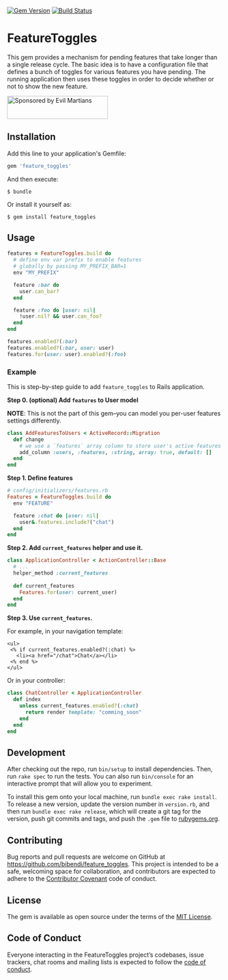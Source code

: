 [![Gem Version](https://badge.fury.io/rb/feature_toggles.svg)](https://badge.fury.io/rb/feature_toggles)
[![Build Status](https://travis-ci.org/bibendi/feature_toggles.svg?branch=master)](https://travis-ci.org/bibendi/feature_toggles)

# FeatureToggles

This gem provides a mechanism for pending features that take longer than a single release cycle. The basic idea is to have a configuration file that defines a bunch of toggles for various features you have pending. The running application then uses these toggles in order to decide whether or not to show the new feature.

<a href="https://evilmartians.com/?utm_source=feature_toggles">
<img src="https://evilmartians.com/badges/sponsored-by-evil-martians.svg" alt="Sponsored by Evil Martians" width="236" height="54"></a>

## Installation

Add this line to your application's Gemfile:

```ruby
gem 'feature_toggles'
```

And then execute:

    $ bundle

Or install it yourself as:

    $ gem install feature_toggles

## Usage

```ruby
features = FeatureToggles.build do
  # define env var prefix to enable features
  # globally by passing MY_PREFIX_BAR=1
  env "MY_PREFIX"

  feature :bar do
    user.can_bar?
  end

  feature :foo do |user: nil|
    !user.nil? && user.can_foo?
  end
end

features.enabled?(:bar)
features.enabled?(:bar, user: user)
features.for(user: user).enabled?(:foo)
```

### Example

This is step-by-step guide to add `feature_toggles` to Rails application.

**Step 0. (optional) Add `features` to User model**

**NOTE**: This is not the part of this gem–you can model you per-user features settings differently.

```ruby
class AddFeaturesToUsers < ActiveRecord::Migration
  def change
    # we use a `features` array column to store user's active features
    add_column :users, :features, :string, array: true, default: []
  end
end
```

**Step 1. Define features**

```ruby
# config/initializers/features.rb
Features = FeatureToggles.build do
  env "FEATURE"

  feature :chat do |user: nil|
    user&.features.include?("chat")
  end
end
```

**Step 2. Add `current_features` helper and use it.**

```ruby
class ApplicationController < ActionController::Base
  # ...
  helper_method :current_features
  
  def current_features
    Features.for(user: current_user)
  end
end
```

**Step 3. Use `current_features`.**

For example, in your navigation template:

```erb
<ul>
 <% if current_features.enabled?(:chat) %>
   <li><a href="/chat">Chat</a></li>
 <% end %>
</ul>
```

Or in your controller:

```ruby
class ChatController < ApplicationController
  def index
    unless current_features.enabled?(:chat)
      return render template: "comming_soon"
    end
  end
end
```

## Development

After checking out the repo, run `bin/setup` to install dependencies. Then, run `rake spec` to run the tests. You can also run `bin/console` for an interactive prompt that will allow you to experiment.

To install this gem onto your local machine, run `bundle exec rake install`. To release a new version, update the version number in `version.rb`, and then run `bundle exec rake release`, which will create a git tag for the version, push git commits and tags, and push the `.gem` file to [rubygems.org](https://rubygems.org).

## Contributing

Bug reports and pull requests are welcome on GitHub at https://github.com/bibendi/feature_toggles. This project is intended to be a safe, welcoming space for collaboration, and contributors are expected to adhere to the [Contributor Covenant](http://contributor-covenant.org) code of conduct.

## License

The gem is available as open source under the terms of the [MIT License](https://opensource.org/licenses/MIT).

## Code of Conduct

Everyone interacting in the FeatureToggles project’s codebases, issue trackers, chat rooms and mailing lists is expected to follow the [code of conduct](https://github.com/bibendi/feature_toggles/blob/master/CODE_OF_CONDUCT.md).
